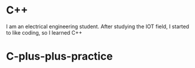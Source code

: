 # C++
I am an electrical engineering student. After studying the IOT field, I started to like coding, so I learned C++
# C-plus-plus-practice
